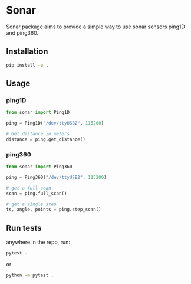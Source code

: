 # Sonar

Sonar package aims to provide a simple way to use sonar sensors ping1D and ping360.

## Installation

```bash
pip install -e .
```

## Usage

### ping1D

```python
from sonar import Ping1D

ping = Ping1D("/dev/ttyUSB2", 115200)

# Get distance in meters
distance = ping.get_distance()
```

### ping360

```python
from sonar import Ping360

ping = Ping360("/dev/ttyUSB2", 115200)

# get a full scan
scan = ping.full_scan()

# get a single step
ts, angle, points = ping.step_scan()
```

## Run tests

anywhere in the repo, run:

```bash
pytest .
```
or 
```bash
python -m pytest .
```

